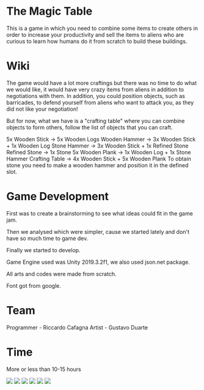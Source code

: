 # The Magic Table
This is a game in which you need to combine some items to create others in order to increase your productivity and sell the items to aliens who are curious to learn how humans do it from scratch to build these buildings.

# Wiki
The game would have a lot more craftings but there was no time to do what we would like, it would have very crazy items from aliens in addition to negotiations with them. In addition, you could position objects, such as barricades, to defend yourself from aliens who want to attack you, as they did not like your negotiation!

But for now, what we have is a "crafting table" where you can combine objects to form others, follow the list of objects that you can craft.

5x Wooden Stick -> 5x Wooden Logs
Wooden Hammer -> 3x Wooden Stick + 1x Wooden Log
Stone Hammer -> 3x Wooden Stick + 1x Refined Stone
Refined Stone -> 1x Stone
5x Wooden Plank -> 1x Wooden Log + 1x Stone Hammer
Crafting Table -> 4x Wooden Stick + 5x Wooden Plank
To obtain stone you need to make a wooden hammer and position it in the defined slot.

# Game Development
First was to create a brainstorming to see what ideas could fit in the game jam.

Then we analysed which were simpler, cause we started lately and don't have so much time to game dev.

Finally we started to develop.

Game Engine used was Unity 2019.3.2f1, we also used json.net package.

All arts and codes were made from scratch.

Font got from google.

# Team
Programmer - Riccardo Cafagna
Artist - Gustavo Duarte

# Time
More or less than 10-15 hours

<img src="https://img.itch.zone/aW1hZ2UvNjE2NTExLzMyNzg3MzEuanBn/original/Wo%2FI2r.jpg"/> <img src="https://img.itch.zone/aW1hZ2UvNjE2NTExLzMyNzg3MzIuanBn/original/Pij2n6.jpg"/>
<img src="https://img.itch.zone/aW1hZ2UvNjE2NTExLzMyNzg3MjguanBn/original/V4rREb.jpg"/> <img src="https://img.itch.zone/aW1hZ2UvNjE2NTExLzMyNzg3MzAuanBn/original/%2BDK15D.jpg"/>
<img src="https://img.itch.zone/aW1hZ2UvNjE2NTExLzMyNzg3MjkuanBn/original/ruW2Zc.jpg"/> <img src="https://img.itch.zone/aW1hZ2UvNjE2NTExLzMyNzg3MzMuanBn/original/Jc9uIl.jpg"/>

